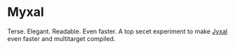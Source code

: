 # Myxal
Terse. Elegant. Readable. Even faster. A top secet experiment to make [Jyxal](https://github.com/Vyxal/Jyxal) even faster and multitarget compiled.
